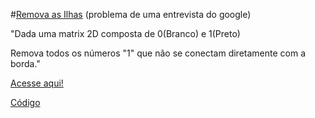 #<a href="https://laotsetung.github.io/JavaScript-Portfolio/07-googleInterview/googleInterview.html">Remova as Ilhas</a> (problema de uma entrevista do google)

<p>"Dada uma matrix 2D composta de 0(Branco) e 1(Preto)</p>
<p>Remova todos os números "1" que não se conectam diretamente com a borda."</p>

<a href="https://laotsetung.github.io/JavaScript-Portfolio/07-googleInterview/googleInterview.html">Acesse aqui!</a>

<a href="https://github.com/laotsetung/JavaScript-Portfolio/07-googleInterview/app.js">Código</a>